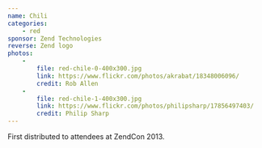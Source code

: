 ```yaml
---
name: Chili
categories:
    - red
sponsor: Zend Technologies
reverse: Zend logo
photos:
    -
        file: red-chile-0-400x300.jpg
        link: https://www.flickr.com/photos/akrabat/18348006096/
        credit: Rob Allen
    -
        file: red-chile-1-400x300.jpg
        link: https://www.flickr.com/photos/philipsharp/17856497403/
        credit: Philip Sharp
---
```

First distributed to attendees at ZendCon 2013.